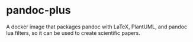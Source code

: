 # pandoc-plus

A docker image that packages pandoc with LaTeX, PlantUML, and pandoc lua filters, so it can be used to create scientific papers.
